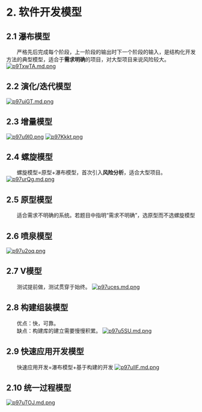 # 2. 软件开发模型

## 2.1 **瀑布模型**
&emsp;&emsp;严格先后完成每个阶段，上一阶段的输出时下一个阶段的输入，是结构化开发方法的典型模型，适合于**需求明确**的项目，对大型项目来说风险较大。
[![p9TxwTA.md.png](https://s1.ax1x.com/2023/05/24/p9TxwTA.md.png)](https://imgse.com/i/p9TxwTA)
## 2.2 演化/迭代模型
[![p97uiGT.md.png](https://s1.ax1x.com/2023/05/24/p97uiGT.md.png)](https://imgse.com/i/p97uiGT)
## 2.3 增量模型
[![p97u9I0.png](https://s1.ax1x.com/2023/05/24/p97u9I0.png)](https://imgse.com/i/p97u9I0)
[![p97Kkkt.png](https://s1.ax1x.com/2023/05/24/p97Kkkt.png)](https://imgse.com/i/p97Kkkt)
## 2.4 **螺旋模型**
&emsp;&emsp;螺旋模型=原型+瀑布模型，首次引入**风险分析**，适合大型项目。
[![p97urQg.md.png](https://s1.ax1x.com/2023/05/24/p97urQg.md.png)](https://imgse.com/i/p97urQg)
## 2.5 **原型模型**
&emsp;&emsp;适合需求不明确的系统。若题目中指明“需求不明确”，选原型而不选螺旋模型
## 2.6 喷泉模型
[![p97u2oq.png](https://s1.ax1x.com/2023/05/24/p97u2oq.png)](https://imgse.com/i/p97u2oq)
## 2.7 V模型
&emsp;&emsp;测试提前做，测试贯穿于始终。
[![p97uces.md.png](https://s1.ax1x.com/2023/05/24/p97uces.md.png)](https://imgse.com/i/p97uces)
## 2.8 构建组装模型
&emsp;&emsp;优点：快，可靠。\
&emsp;&emsp;缺点：构建库的建立需要慢慢积累。
[![p97u5SU.md.png](https://s1.ax1x.com/2023/05/24/p97u5SU.md.png)](https://imgse.com/i/p97u5SU)
## 2.9 快速应用开发模型
&emsp;&emsp;快速应用开发=瀑布模型+基于构建的开发
[![p97uIlF.md.png](https://s1.ax1x.com/2023/05/24/p97uIlF.md.png)](https://imgse.com/i/p97uIlF)
## 2.10 统一过程模型
[![p97uTOJ.md.png](https://s1.ax1x.com/2023/05/24/p97uTOJ.md.png)](https://imgse.com/i/p97uTOJ)

